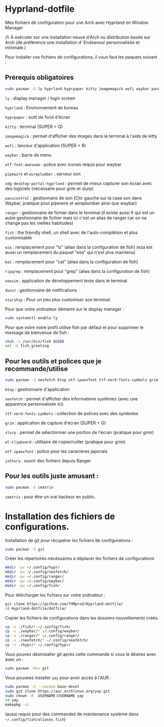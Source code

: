 # Hyprland-dotfile
Mes fichiers de configuration pour une Arch avec Hyprland en Window Manager

/!\ À exécuter sur une installation neuve d'Arch ou distribution basée sur Arch (de préférence une installation d' Endeavour personnalisée et minimale.)

Pour installer ces fichiers de configurations, il vous faut les paquets suivant :

## Prérequis obligatoires
```bash
sudo pacman -S ly hyprland hyprpaper kitty imagemagick wofi waybar pavucontrol otf-font-awesome ranger pipewire wireplumber xdg-desktop-portal-hyprland fish eza ripgrep bat neovim dunst starship
```

`ly` : display manager / login screen

`hyprland` : Environnement de bureau

`hyprpaper` : outil de fond d'écran

`kitty` : terminal (SUPER + Q)

`imagemagick` : permet d'afficher des images dans le terminal à l'aide de kitty

`wofi` : lanceur d'application (SUPER + R)

`waybar` : barre de menu

`otf-font-awesome` : police avec icones requis pour waybar

`pipewire` et `wireplumber` : serveur son

`xdg-desktop-portal-hyprland` : permet de mieux capturer son écran avec des logiciels (nécessaire pour grim et slurp)

`pavucontrol` : gestionnaire de son (Clic gauche sur la case son dans Waybar, pratique pour pipewire et wireplumber ainsi que waybar)

`ranger` : gestionnaire de fichier dans le terminal (il existe aussi lf qui est un autre gestionnaire de fichier mais ici c'est un alias de ranger car on ne change pas les vieilles habitudes)

`fish` : the friendly shell, un shell avec de l'auto-complétion et plus customisable

`eza` : remplacement pour "ls" (alias dans la configuration de fish) (eza est aussi un remplacement du paquet "exa" qui n'est plus maintenu)

`bat` : remplacement pour "cat" (alias dans la configuration de fish)

`ripgrep` : remplacement pour "grep" (alias dans la configuration de fish)

`neovim` : application de développement texte dans le terminal

`dunst` : gestionnaire de notifications

`starship` : Pour un peu plus customiser son terminal.


Pour que votre ordinateur démarre sur le display manager :

```bash
sudo systemctl enable ly
```


Pour que votre votre profil utilise fish par défaut et pour supprimer le message de bienvenue de fish :

```bash
chsh -s /usr/bin/fish $USER
set -U fish_greeting
```


## Pour les outils et polices que je recommande/utilise

```bash
sudo pacman -S neofetch btop otf-ipaexfont ttf-nerd-fonts-symbols grim slurp wl-clipboard zathura zathura-cb zathura-djvu zathura-pdf-mupdf
```

`btop` : gestionnaire d'application

`neofetch` : permet d'afficher des informations systèmes (avec une apparence personnalisée ici)

`ttf-nerd-fonts-symbols` : collection de polices avec des symboles

`grim` : application de capture d'écran (SUPER + G)

`slurp` : permet de sélectionner une portion de l'écran (pratique pour grim)

`wl-clipboard` : utilitaire de copier/coller (pratique pour grim)

`otf-ipaexfont` : police pour les caractères japonais

`zathura` : ouvrir des fichiers depuis Ranger


## Pour les outils juste amusant :

```bash
sudo pacman -S cmatrix
```

`cmatrix` : pour être un vrai hackeur en public.

# Installation des fichiers de configurations.

Installation de git pour récupérer les fichiers de configurations :

```bash
sudo pacman -S git
```

Créer les répertoires nécéssaires à déplacer les fichiers de configurations

```bash
mkdir -pv ~/.config/hypr/
mkdir -pv ~/.config/neofetch/
mkdir -pv ~/.config/ranger/
mkdir -pv ~/.config/waybar/
mkdir -pv ~/.config/fish/
```

Pour télécharger les fichiers sur votre ordinateur :

```bash
git clone https://github.com/THMprod/Hyprland-dotfile/
cd Hyprland-dotfile/dotfile/
```

Copier les fichiers de configurations dans les dossiers nouvellements créés.

```bash
cp -v ./fish/* ~/.config/fish/
cp -v ./waybar/* ~/.config/waybar/
cp -v ./ranger/* ~/.config/ranger/
cp -v ./neofetch/* ~/.config/neofetch/
cp -v ./hypr/* ~/.config/hypr/
```

Vous pouvez désinstaller git après cette commande si vous le désirez avec avec un :

```bash
sudo pacman -Rns git
```

Vous pouveez installer `yay` pour avoir accès à l'AUR :

```bash
sudo pacman -S --needed base-devel
sudo git clone https://aur.archlinux.org/yay.git
sudo chown -R  USERNAME:USERNAME yay
cd yay
makepkg -si
```

(aussi requis pour des commandes de maintenance système dans ``~/.config/fish/aliases.fish``)